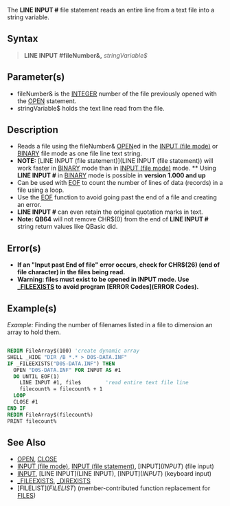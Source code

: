 The **LINE INPUT #** file statement reads an entire line from a text file into a string variable.


## Syntax

>  **LINE INPUT** **#**fileNumber&**,** *stringVariable$*


## Parameter(s)

* fileNumber& is the [INTEGER](INTEGER) number of the file previously opened with the [OPEN](OPEN) statement.
* stringVariable$ holds the text line read from the file.


## Description

* Reads a file using the fileNumber& [OPEN](OPEN)ed in the [INPUT (file mode)](INPUT (file mode)) or [BINARY](BINARY) file mode as one file line text string.
* **NOTE:** [LINE INPUT (file statement)](LINE INPUT (file statement)) will work faster in [BINARY](BINARY) mode than in [INPUT (file mode)](INPUT (file mode)) mode.
** Using **LINE INPUT #** in [BINARY](BINARY) mode is possible in **version 1.000 and up**
* Can be used with [EOF](EOF) to count the number of lines of data (records) in a file using a loop.
* Use the [EOF](EOF) function to avoid going past the end of a file and creating an error.
* **LINE INPUT #** can even retain the original quotation marks in text.
* **Note: QB64** will not remove CHR$(0) from the end of **LINE INPUT #** string return values like QBasic did.


## Error(s)

* **If an "Input past End of file" error occurs, check for CHR$(26) (end of file character) in the files being read.**
* **Warning: files must exist to be opened in **INPUT** mode. Use [_FILEEXISTS](_FILEEXISTS) to avoid program [ERROR Codes](ERROR Codes).**


## Example(s)

*Example:* Finding the number of filenames listed in a file to dimension an array to hold them.

```vb

REDIM FileArray$(100) 'create dynamic array
SHELL _HIDE "DIR /B *.* > D0S-DATA.INF"  
IF _FILEEXISTS("D0S-DATA.INF") THEN 
  OPEN "D0S-DATA.INF" FOR INPUT AS #1 
  DO UNTIL EOF(1)
    LINE INPUT #1, file$        'read entire text file line
    filecount% = filecount% + 1
  LOOP
  CLOSE #1
END IF
REDIM FileArray$(filecount%)
PRINT filecount% 

```


## See Also

* [OPEN](OPEN), [CLOSE](CLOSE)
* [INPUT (file mode)](INPUT (file mode)), [INPUT (file statement)](INPUT (file statement)), [INPUT$](INPUT$) (file input)
* [INPUT](INPUT), [LINE INPUT](LINE INPUT), [INPUT$](INPUT$) (keyboard input)
* [_FILEEXISTS](_FILEEXISTS), [_DIREXISTS](_DIREXISTS)
* [FILELIST$](FILELIST$) (member-contributed function replacement for [FILES](FILES))





